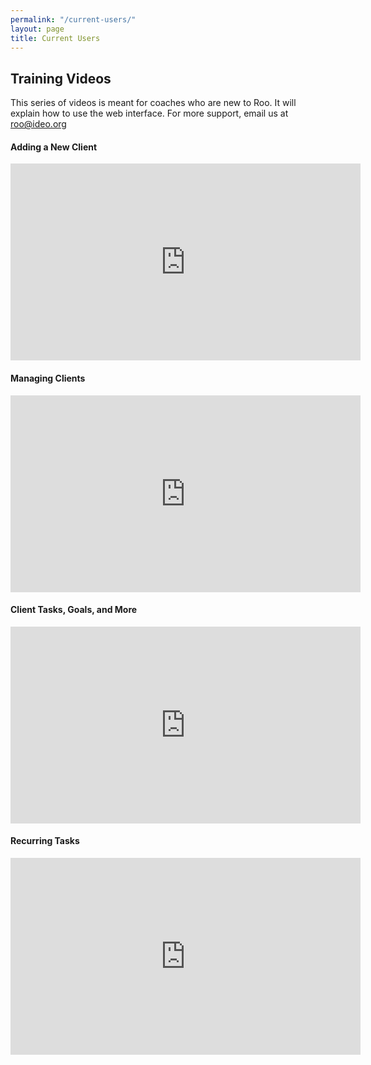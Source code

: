 ```yaml
---
permalink: "/current-users/"
layout: page
title: Current Users
---
```


<div class="row">
  <div class="col l8">
  <h2>Training Videos</h2>
    <p>
      This series of videos is meant for coaches who are new to Roo. It will explain how to use the web interface. For more support, email us at <a href="mailto:roo@ideo.org">roo@ideo.org</a>
    </p>
  </div>
</div>

<div class="row">
  <div class="col l8">
    <h4>Adding a New Client</h4>
    <iframe width="560" height="315" src="https://www.youtube.com/embed/RjPMO02fRWg" frameborder="0" allow="autoplay; encrypted-media" allowfullscreen></iframe>
  </div>
</div>

<div class="row">
  <div class="col l8">
    <h4>Managing Clients</h4>
    <iframe width="560" height="315" src="https://www.youtube.com/embed/2rrhSxzHTjA" frameborder="0" allow="autoplay; encrypted-media" allowfullscreen></iframe>
  </div>
</div>

<div class="row">
  <div class="col l8">
    <h4>Client Tasks, Goals, and More</h4>
    <iframe width="560" height="315" src="https://www.youtube.com/embed/1l_yir3_S5A" frameborder="0" allow="autoplay; encrypted-media" allowfullscreen></iframe>
  </div>
</div>

<div class="row">
  <div class="col l8">
    <h4>Recurring Tasks</h4>
    <iframe width="560" height="315" src="https://www.youtube.com/embed/R0i6f03Dsv8" frameborder="0" allow="autoplay; encrypted-media" allowfullscreen></iframe>
  </div>
</div>